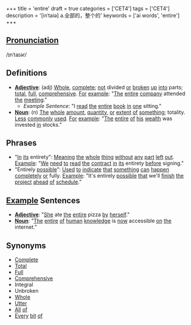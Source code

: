 +++
title = 'entire'
draft = true
categories = ['CET4']
tags = ['CET4']
description = '[inˈtaiə] a.全部的，整个的'
keywords = ['ai words', 'entire']
+++

## [Pronunciation](/en/post/pronunciation/)
/ɪnˈtaɪər/

## Definitions
- **[Adjective](/en/post/adjective/)**: (adj) [Whole](/en/post/whole/), [complete](/en/post/complete/); [not](/en/post/not/) divided [or](/en/post/or/) [broken](/en/post/broken/) [up](/en/post/up/) [into](/en/post/into/) parts; [total](/en/post/total/), [full](/en/post/full/), [comprehensive](/en/post/comprehensive/). [For](/en/post/for/) [example](/en/post/example/): "[The](/en/post/the/) [entire](/en/post/entire/) [company](/en/post/company/) attended [the](/en/post/the/) [meeting](/en/post/meeting/)."
  - _Example Sentence_: "I [read](/en/post/read/) [the](/en/post/the/) [entire](/en/post/entire/) [book](/en/post/book/) [in](/en/post/in/) [one](/en/post/one/) sitting."
- **[Noun](/en/post/noun/)**: (n) [The](/en/post/the/) [whole](/en/post/whole/) [amount](/en/post/amount/), [quantity](/en/post/quantity/), [or](/en/post/or/) [extent](/en/post/extent/) [of](/en/post/of/) [something](/en/post/something/); totality. [Less](/en/post/less/) [commonly](/en/post/commonly/) [used](/en/post/used/). [For](/en/post/for/) [example](/en/post/example/): "[The](/en/post/the/) [entire](/en/post/entire/) [of](/en/post/of/) [his](/en/post/his/) [wealth](/en/post/wealth/) was invested [in](/en/post/in/) stocks."

## Phrases
- "[In](/en/post/in/) [its](/en/post/its/) entirety": [Meaning](/en/post/meaning/) [the](/en/post/the/) [whole](/en/post/whole/) [thing](/en/post/thing/) [without](/en/post/without/) [any](/en/post/any/) [part](/en/post/part/) [left](/en/post/left/) [out](/en/post/out/). [Example](/en/post/example/): "[We](/en/post/we/) [need](/en/post/need/) [to](/en/post/to/) [read](/en/post/read/) [the](/en/post/the/) [contract](/en/post/contract/) [in](/en/post/in/) [its](/en/post/its/) entirety [before](/en/post/before/) signing."
- "Entirely [possible](/en/post/possible/)": [Used](/en/post/used/) [to](/en/post/to/) [indicate](/en/post/indicate/) [that](/en/post/that/) [something](/en/post/something/) [can](/en/post/can/) [happen](/en/post/happen/) [completely](/en/post/completely/) [or](/en/post/or/) fully. [Example](/en/post/example/): "It's entirely [possible](/en/post/possible/) [that](/en/post/that/) we'll [finish](/en/post/finish/) [the](/en/post/the/) [project](/en/post/project/) [ahead](/en/post/ahead/) [of](/en/post/of/) [schedule](/en/post/schedule/)."

## [Example](/en/post/example/) Sentences
- **[Adjective](/en/post/adjective/)**: "[She](/en/post/she/) ate [the](/en/post/the/) [entire](/en/post/entire/) pizza [by](/en/post/by/) [herself](/en/post/herself/)."
- **[Noun](/en/post/noun/)**: "[The](/en/post/the/) [entire](/en/post/entire/) [of](/en/post/of/) [human](/en/post/human/) [knowledge](/en/post/knowledge/) is [now](/en/post/now/) accessible [on](/en/post/on/) [the](/en/post/the/) internet."

## Synonyms
- [Complete](/en/post/complete/)
- [Total](/en/post/total/)
- [Full](/en/post/full/)
- [Comprehensive](/en/post/comprehensive/)
- Integral
- Unbroken
- [Whole](/en/post/whole/)
- [Utter](/en/post/utter/)
- [All](/en/post/all/) [of](/en/post/of/)
- [Every](/en/post/every/) [bit](/en/post/bit/) [of](/en/post/of/)
